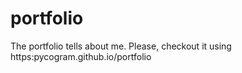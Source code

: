 # portfolio
The portfolio tells about me. Please, checkout it using https:pycogram.github.io/portfolio
